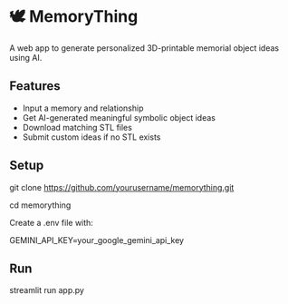 # 🕊️ MemoryThing

A web app to generate personalized 3D-printable memorial object ideas using AI.

## Features

- Input a memory and relationship
- Get AI-generated meaningful symbolic object ideas
- Download matching STL files
- Submit custom ideas if no STL exists

## Setup

git clone https://github.com/yourusername/memorything.git

cd memorything

Create a .env file with:

GEMINI_API_KEY=your_google_gemini_api_key

## Run
streamlit run app.py
